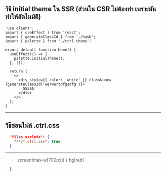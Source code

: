 ## วิธี initial theme ใน SSR (ส่วนใน CSR ไม่ต้องทำ เพราะมันทำให้อัตโนมัติ)

```tsx
'use client';
import { useEffect } from 'react';
import { generateClassId } from './hash';
import { palette } from './ctrl.theme';

export default function Home() {
  useEffect(() => {
    palette.initialTheme();
  }, []);

  return (
    <>
      <div style={{ color: 'white' }} className={generateClassId('werwertdfgsdfg')}>
        55555
      </div>
    </>
  );
}
```

---

## วิธ๊ซ่อนไฟล์ .ctrl.css

```json
  "files.exclude": {
    "**/*.ctrl.css": true
  }
```

---
  > screen(max-w[700px]) {
        bg[red]
        
      }